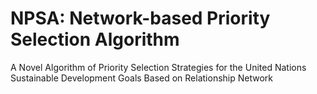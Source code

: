 # NPSA: Network-based Priority Selection Algorithm
A Novel Algorithm of Priority Selection Strategies for the United Nations Sustainable Development Goals Based on Relationship Network
